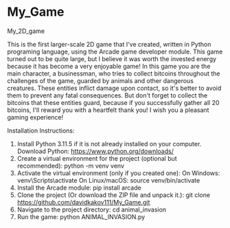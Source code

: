 # My_Game
My_2D_game

This is the first larger-scale 2D game that I've created, written in Python programing language, using the Arcade game developer module. This game turned out to be quite large, but I believe it was worth the invested energy because it has become a very enjoyable game! In this game you are the main character, a businessman, who tries to collect bitcoins throughout the challenges of the game, guarded by animals and other dangerous creatures. These entities inflict damage upon contact, so it's better to avoid them to prevent any fatal consequences. But don't forget to collect the bitcoins that these entities guard, because if you successfully gather all 20 bitcoins, I'll reward you with a heartfelt thank you! I wish you a pleasant gaming experience!

Installation Instructions:
1. Install Python 3.11.5 if it is not already installed on your computer. Download Python: https://www.python.org/downloads/
2. Create a virtual environment for the project (optional but recommended):
	python -m venv venv
3. Activate the virtual environment (only if you created one):
On Windows:
	venv\Scripts\activate
On Linux/macOS:
	source venv/bin/activate
4. Install the Arcade module:
	pip install arcade
5. Clone the project (Or download the ZIP file and unpack it.):
	git clone https://github.com/davidkakov111/My_Game.git
6. Navigate to the project directory:
	cd animal_invasion
7. Run the game:
	python ANIMAL_INVASION.py
